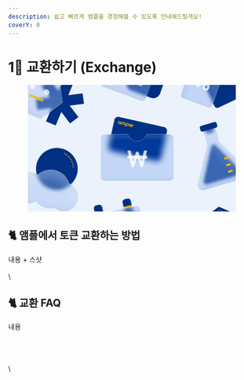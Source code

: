 ```yaml
---
description: 쉽고 빠르게 앰플을 경험해볼 수 있도록 안내해드릴게요!
coverY: 0
---
```


# 1⃣ 교환하기 (Exchange)

<figure><img src="../.gitbook/assets/image.png" alt=""><figcaption></figcaption></figure>

## :cat2: 앰플에서 토큰 교환하는 방법

내용 + 스샷\
\
\




## :cat2: 교환 FAQ

내용\
\
\
\
\
\


